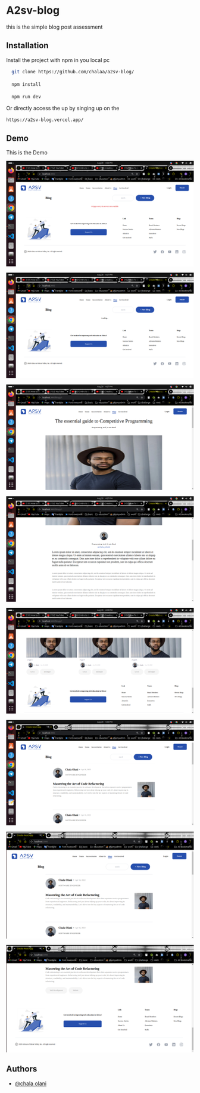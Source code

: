 # A2sv-blog

this is the simple blog post assessment



## Installation

Install the project with npm in you local pc

```bash
  git clone https://github.com/chalaa/a2sv-blog/

  npm install

  npm run dev
```
Or directly access the up by singing up on the 

```
https://a2sv-blog.vercel.app/
```

## Demo

This is the Demo


![alt text](<ReadmeImages/Screenshot from 2024-08-28 16-26-50.png>)


![alt text](<ReadmeImages/Screenshot from 2024-08-28 16-27-04.png>)


![alt text](<ReadmeImages/Screenshot from 2024-08-28 16-27-46.png>)


![alt text](<ReadmeImages/Screenshot from 2024-08-28 16-27-54.png>)


![alt text](<ReadmeImages/Screenshot from 2024-08-28 16-28-04.png>)


![alt text](<ReadmeImages/Screenshot from 2024-08-28 17-44-35.png>)


![alt text](<ReadmeImages/Screenshot from 2024-08-28 17-45-25.png>)


![alt text](<ReadmeImages/Screenshot from 2024-08-28 17-45-37.png>)



## Authors

- [@chala olani ](https://github.com/chalaa/)


